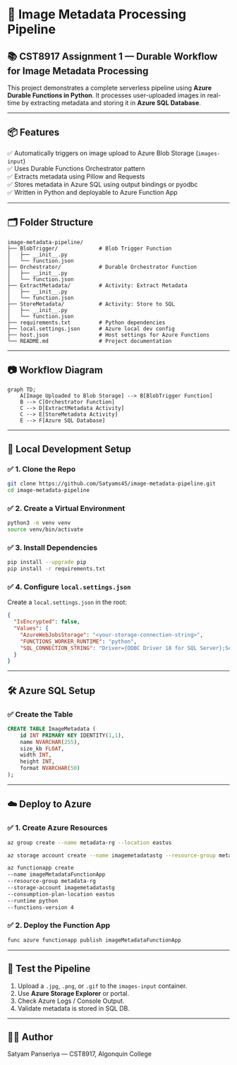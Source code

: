 # 🧠 Image Metadata Processing Pipeline

## 📚 CST8917 Assignment 1 — Durable Workflow for Image Metadata Processing

This project demonstrates a complete serverless pipeline using **Azure Durable Functions in Python**. It processes user-uploaded images in real-time by extracting metadata and storing it in **Azure SQL Database**.

---

## 📦 Features

✅ Automatically triggers on image upload to Azure Blob Storage (`images-input`)  
✅ Uses Durable Functions Orchestrator pattern  
✅ Extracts metadata using Pillow and Requests  
✅ Stores metadata in Azure SQL using output bindings or pyodbc  
✅ Written in Python and deployable to Azure Function App  

---

## 🗂️ Folder Structure

```
image-metadata-pipeline/
├── BlobTrigger/             # Blob Trigger Function
│   ├── __init__.py
│   └── function.json
├── Orchestrator/            # Durable Orchestrator Function
│   ├── __init__.py
│   └── function.json
├── ExtractMetadata/         # Activity: Extract Metadata
│   ├── __init__.py
│   └── function.json
├── StoreMetadata/           # Activity: Store to SQL
│   ├── __init__.py
│   └── function.json
├── requirements.txt         # Python dependencies
├── local.settings.json      # Azure local dev config
├── host.json                # Host settings for Azure Functions
└── README.md                # Project documentation
```

---

## 📷 Workflow Diagram

```mermaid
graph TD;
    A[Image Uploaded to Blob Storage] --> B[BlobTrigger Function]
    B --> C[Orchestrator Function]
    C --> D[ExtractMetadata Activity]
    C --> E[StoreMetadata Activity]
    E --> F[Azure SQL Database]
```

---

## 🧪 Local Development Setup

### ✅ 1. Clone the Repo
```bash
git clone https://github.com/Satyams45/image-metadata-pipeline.git
cd image-metadata-pipeline
```

### ✅ 2. Create a Virtual Environment
```bash
python3 -m venv venv
source venv/bin/activate
```

### ✅ 3. Install Dependencies
```bash
pip install --upgrade pip
pip install -r requirements.txt
```

### ✅ 4. Configure `local.settings.json`

Create a `local.settings.json` in the root:

```json
{
  "IsEncrypted": false,
  "Values": {
    "AzureWebJobsStorage": "<your-storage-connection-string>",
    "FUNCTIONS_WORKER_RUNTIME": "python",
    "SQL_CONNECTION_STRING": "Driver={ODBC Driver 18 for SQL Server};Server=tcp:<your-sql-server>.database.windows.net;Database=ImageMetadataDB;Uid=<username>;Pwd=<password>;Encrypt=yes;"
  }
}
```

---

## 🛠️ Azure SQL Setup

### ✅ Create the Table
```sql
CREATE TABLE ImageMetadata (
    id INT PRIMARY KEY IDENTITY(1,1),
    name NVARCHAR(255),
    size_kb FLOAT,
    width INT,
    height INT,
    format NVARCHAR(50)
);
```

---

## ☁️ Deploy to Azure

### ✅ 1. Create Azure Resources
```bash
az group create --name metadata-rg --location eastus

az storage account create --name imagemetadatastg --resource-group metadata-rg --location eastus --sku Standard_LRS

az functionapp create
--name imageMetadataFunctionApp
--resource-group metadata-rg
--storage-account imagemetadatastg
--consumption-plan-location eastus
--runtime python
--functions-version 4
```

### ✅ 2. Deploy the Function App
```bash
func azure functionapp publish imageMetadataFunctionApp
```

---

## 🧪 Test the Pipeline

1. Upload a `.jpg`, `.png`, or `.gif` to the `images-input` container.
2. Use **Azure Storage Explorer** or portal.
3. Check Azure Logs / Console Output.
4. Validate metadata is stored in SQL DB.

---

## 👨‍💻 Author

Satyam Panseriya — CST8917, Algonquin College
